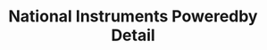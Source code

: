 ---
title: National Instruments Poweredby Detail
image: images/slides/ni-poweredby-detail.jpg
width: 2500
height: 1406
---